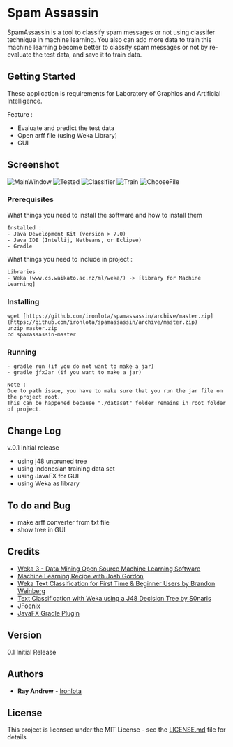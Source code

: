 # Spam Assassin

SpamAssassin is a tool to classify spam messages or not using classifer technique in machine learning. 
You also can add more data to train this machine learning become better to classify spam messages or not by re-evaluate the test data, and save it to train data.

## Getting Started

These application is requirements for Laboratory of Graphics and Artificial Intelligence.

Feature :
- Evaluate and predict the test data
- Open arff file (using Weka Library)
- GUI

## Screenshot
![MainWindow](https://raw.githubusercontent.com/ironlota/spamassassin/master/image/mainwindow.png)
![Tested](https://raw.githubusercontent.com/ironlota/spamassassin/master/image/tested.png)
![Classifier](https://raw.githubusercontent.com/ironlota/spamassassin/master/image/classifier.png)
![Train](https://raw.githubusercontent.com/ironlota/spamassassin/master/image/train.png)
![ChooseFile](https://raw.githubusercontent.com/ironlota/spamassassin/master/image/choosefile.png)

### Prerequisites

What things you need to install the software and how to install them

```
Installed :
- Java Development Kit (version > 7.0)
- Java IDE (Intellij, Netbeans, or Eclipse)
- Gradle
```

What things you need to include in project :

```
Libraries :
- Weka (www.cs.waikato.ac.nz/ml/weka/) -> [library for Machine Learning]
```

### Installing

```
wget [https://github.com/ironlota/spamassassin/archive/master.zip](https://github.com/ironlota/spamassassin/archive/master.zip)
unzip master.zip
cd spamassassin-master
```

### Running
```
- gradle run (if you do not want to make a jar)
- gradle jfxJar (if you want to make a jar)

Note :
Due to path issue, you have to make sure that you run the jar file on the project root.
This can be happened because "./dataset" folder remains in root folder of project.
```


## Change Log
v.0.1 initial release
- using j48 unpruned tree
- using Indonesian training data set
- using JavaFX for GUI
- using Weka as library

## To do and Bug
- make arff converter from txt file
- show tree in GUI

## Credits
- [Weka 3 - Data Mining Open Source Machine Learning Software](www.cs.waikato.ac.nz/ml/weka/)
- [Machine Learning Recipe with Josh Gordon](https://www.youtube.com/playlist?list=PLOU2XLYxmsIIuiBfYad6rFYQU_jL2ryal)
- [Weka Text Classification for First Time & Beginner Users by Brandon Weinberg](https://www.youtube.com/watch?v=IY29uC4uem8)
- [Text Classification with Weka using a J48 Decision Tree by S0naris](https://www.youtube.com/watch?v=HrixTPMOCD4)
- [JFoenix](www.jfoenix.com)
- [JavaFX Gradle Plugin](https://github.com/FibreFoX/javafx-gradle-plugin)

## Version

0.1 Initial Release

## Authors

* **Ray Andrew** - [Ironlota](https://github.com/ironlota)

## License

This project is licensed under the MIT License - see the [LICENSE.md](LICENSE.md) file for details